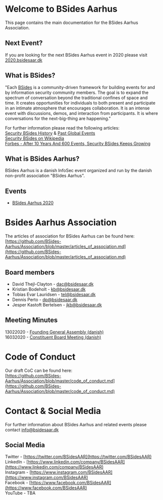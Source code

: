 # Welcome to BSides Aarhus

This page contains the main documentation for the BSides Aarhus Association.    

## Next Event?   

If you are looking for the next BSides Aarhus event in 2020 please visit [2020.bsidesaar.dk](https://2020.bsidesaar.dk)

## What is BSides?
"Each [BSides](https://www.securitybsides.com) is a community-driven framework for building events for and by information security community members.
The goal is to expand the spectrum of conversation beyond the traditional confines of space and time. It creates opportunities for individuals to both present and participate in an intimate atmosphere that encourages collaboration. It is an intense event with discussions, demos, and interaction from participants. It is where conversations for the next-big-thing are happening."  

For further information please read the following articles:    
[Security BSides History](http://www.securitybsides.com/w/page/50746315/BSidesHistory) &  [Past Global Events](http://www.securitybsdes.com/w/page/131065302/EventHistory)  
[Security BSides on Wikipedia](https://en.wikipedia.org/wiki/Security_BSides)  
[Forbes - After 10 Years And 600 Events, Security BSides Keeps Growing](https://www.forbes.com/sites/robertvamosi/2020/02/20/after-10-years-and-600-events-security-bsides-keeps-growing)   

## What is BSides Aarhus?
BSides Aarhus is a danish InfoSec event organized and run by the danish non-profit association "BSides Aarhus".

## Events
* [BSides Aarhus 2020](https://2020.bsidesaar.dk)

# Bsides Aarhus Association
The articles of association for BSides Aarhus can be found here:    
[https://github.com/BSides-Aarhus/Association/blob/master/articles_of_association.md](https://github.com/BSides-Aarhus/Association/blob/master/articles_of_association.md)

## Board members
- David Thejl-Clayton - [dac@bsidesaar.dk](mailto:dac@bsidesaar.dk)
- Kristian Bodeholt - [kb@bsidesaar.dk](mailto:kb@bsidesaar.dk)
- Tobias Evar Lauridsen - [tel@bsidesaar.dk](mailto:tel@bsidesaar.dk)
- Dennis Perto - [dp@bsidesaar.dk](mailto:dp@bsidesaar.dk)
- Jesper Kastoft Bertelsen - [jkb@bsidesaar.dk](mailto:jkb@bsidesaar.dk)

## Meeting Minutes
13022020 - [Founding General Assembly (danish)](https://github.com/BSides-Aarhus/Association/blob/master/meetings/13022020%20-%20Referat%20-%20Stiftende%20Generalforsamling.pdf)  
16032020 - [Constituent Board Meeting (danish)](https://github.com/BSides-Aarhus/Association/blob/master/meetings/160032020%20-%20Referat%20-%20Konstituerende%20Bestyrelsesm%C3%B8de.pdf)  

# Code of Conduct
Our draft CoC can be found here:  
[https://github.com/BSides-Aarhus/Association/blob/master/code_of_conduct.md](https://github.com/BSides-Aarhus/Association/blob/master/code_of_conduct.md)

# Contact & Social Media
For further information about BSides Aarhus and related events please contact [info@bsidesaar.dk](mailto:info@bsidesaar.dk)

## Social Media
Twitter - [https://twitter.com/BSidesAAR](https://twitter.com/BSidesAAR)  
LinkedIn - [https://www.linkedin.com/company/BSidesAAR](https://www.linkedin.com/company/BSidesAAR)  
Instagram - [https://www.instagram.com/BSidesAAR](https://www.instagram.com/BSidesAAR)  
Facebook - [https://www.facebook.com/BSidesAAR](https://www.facebook.com/BSidesAAR)  
YouTube - TBA  
